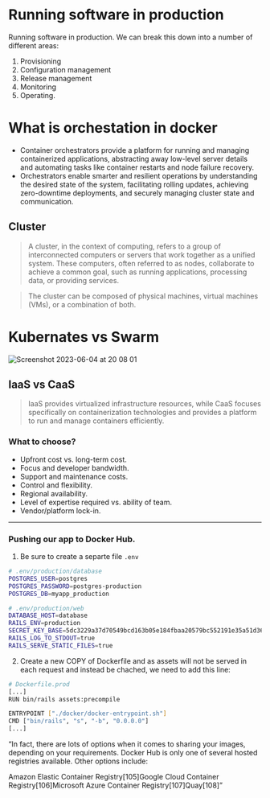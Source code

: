 # Running software in production

Running software in production. We can break this down into a number of different areas:
1. Provisioning
2. Configuration management
3. Release management
4. Monitoring 
5. Operating.

# What is orchestation in docker
- Container orchestrators provide a platform for running and managing containerized applications, abstracting away low-level server details and automating tasks like container restarts and node failure recovery.
- Orchestrators enable smarter and resilient operations by understanding the desired state of the system, facilitating rolling updates, achieving zero-downtime deployments, and securely managing cluster state and communication.


## Cluster
> A cluster, in the context of computing, refers to a group of interconnected computers or servers that work together as a unified system. These computers, often referred to as nodes, collaborate to achieve a common goal, such as running applications, processing data, or providing services.

>  The cluster can be composed of physical machines, virtual machines (VMs), or a combination of both.

# Kubernates vs Swarm
![Screenshot 2023-06-04 at 20 08 01](https://github.com/daniel-enqz/ruby-corners-100/assets/72522628/2c13164b-bd8d-4e89-a4ce-a5b9345a170f)

## IaaS vs CaaS

> IaaS provides virtualized infrastructure resources, while CaaS focuses specifically on containerization technologies and provides a platform to run and manage containers efficiently.

### What to choose?

- Upfront cost vs. long-term cost.
- Focus and developer bandwidth. 
- Support and maintenance costs.
- Control and flexibility.
- Regional availability.
- Level of expertise required vs. ability of team.
- Vendor/platform lock-in.

---

### Pushing our app to Docker Hub.
1. Be sure to create a separte file `.env`

```bash
# .env/production/database
POSTGRES_USER=postgres
POSTGRES_PASSWORD=postgres-production
POSTGRES_DB=myapp_production
```
```bash
# .env/production/web
DATABASE_HOST=database
RAILS_ENV=production
SECRET_KEY_BASE=5dc3229a37d70549bcd163b05e184fbaa20579bc552191e35a51d3682722667531b5306202bbefb7abed4fb6dc75c7f1026fe745c9beb5cfac1dfc876dd161e4
RAILS_LOG_TO_STDOUT=true
RAILS_SERVE_STATIC_FILES=true
```
2. Create a new COPY of Dockerfile and as assets will not be served in each request and instead be chached, we need to add this line:
```bash
# Dockerfile.prod
[...]
RUN bin/rails assets:precompile

ENTRYPOINT ["./docker/docker-entrypoint.sh"]
CMD ["bin/rails", "s", "-b", "0.0.0.0"]
[...]
```


“In fact, there are lots of options when it comes to sharing your images, depending on your
requirements. Docker Hub is only one of several hosted registries available. Other options include:


Amazon Elastic Container Registry[105]Google Cloud Container Registry[106]Microsoft Azure Container Registry[107]Quay[108]”
